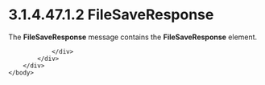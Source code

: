 <html dir="LTR" xmlns:mshelp="http://msdn.microsoft.com/mshelp" xmlns:ddue="http://ddue.schemas.microsoft.com/authoring/2003/5" xmlns:xlink="http://www.w3.org/1999/xlink" xmlns:tool="http://www.microsoft.com/tooltip">
    <head>
        <meta http-equiv="Content-Type" content="text/html; CHARSET=utf-8"></meta>
        <meta name="save" content="history"></meta>
        <title>3.1.4.47.1.2 FileSaveResponse</title>
        <xml>
            <mshelp:toctitle title="3.1.4.47.1.2 FileSaveResponse"></mshelp:toctitle>
            <mshelp:rltitle title="[MS-SSMDSWS-15]: FileSaveResponse"></mshelp:rltitle>
            <mshelp:keyword index="A" term="2a5172da-a51b-46e5-b778-9cfaeb78dd7d"></mshelp:keyword>
            <mshelp:attr name="DCSext.ContentType" value="open specification"></mshelp:attr>
            <mshelp:attr name="AssetID" value="2a5172da-a51b-46e5-b778-9cfaeb78dd7d"></mshelp:attr>
            <mshelp:attr name="TopicType" value="kbRef"></mshelp:attr>
            <mshelp:attr name="DCSext.Title" value="[MS-SSMDSWS-15]: FileSaveResponse" />
        </xml>
    </head>
    <body>
        <div id="header">
            <h1 class="heading">3.1.4.47.1.2 FileSaveResponse</h1>
        </div>
        <div id="mainSection">
            <div id="mainBody">
                <div id="allHistory" class="saveHistory"></div>
                <div id="sectionSection0" class="section" name="collapseableSection">
                    

<p>The <b>FileSaveResponse</b> message contains the <b>FileSaveResponse</b>
element.</p>


                </div>
            </div>
        </div>
    </body>
</html>